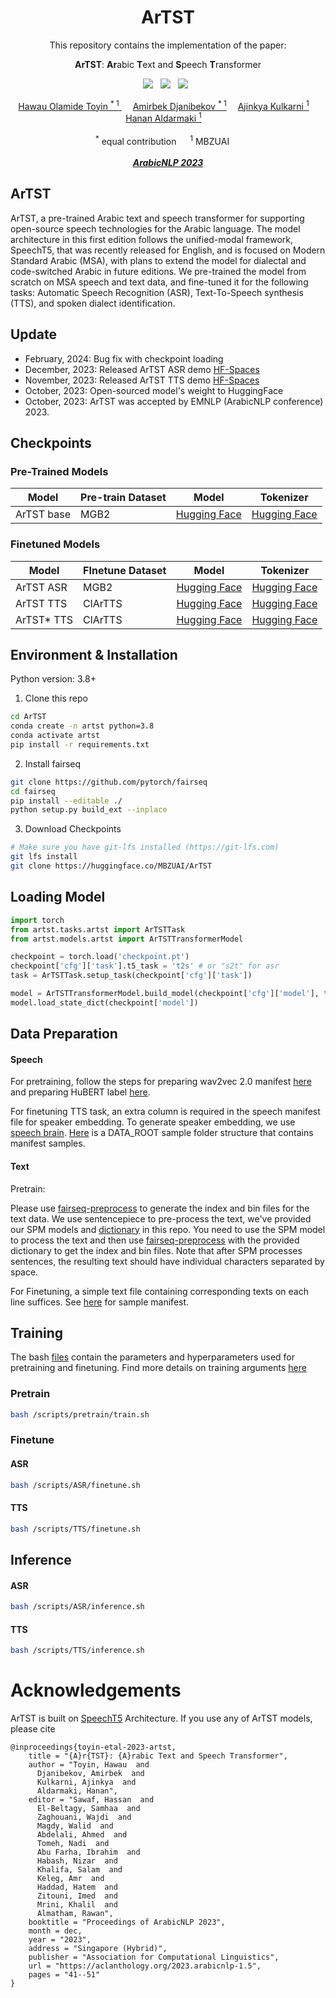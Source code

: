 <div align="center">

<h1> ArTST </h1>
This repository contains the implementation of the paper:

**ArTST**: **Ar**abic **T**ext and **S**peech **T**ransformer

<a href=''> <a href='https://aclanthology.org/2023.arabicnlp-1.5/'><img src='https://img.shields.io/badge/paper-Paper-red'></a> &nbsp;  <a href='https://artstts.wixsite.com/artsttts'><img src='https://img.shields.io/badge/project-Page-green'></a> &nbsp; <a href='https://huggingface.co/spaces/MBZUAI/artst-tts-demo'><img src='https://img.shields.io/badge/demo-Spaces-yellow'></a> &nbsp;

<div>
    <a href='https://www.linkedin.com/in/toyinhawau/' >Hawau Olamide Toyin <sup>* 1</sup> </a>&emsp;
    <a href='https://www.linkedin.com/in/amirbek-djanibekov-a7788b201/' target='_blank'>Amirbek Djanibekov <sup>* 1</a>&emsp;
    <a href='https://www.linkedin.com/in/ajinkya-kulkarni-32b80a130/' target='_blank'>Ajinkya Kulkarni <sup>1</a>&emsp;
    <a href='https://linkedin.com/in/hanan-aldarmaki/' target='_blank'>Hanan Aldarmaki <sup>1</a>&emsp;
</div>
<br>
<div>
    <sup>*</sup> equal contribution &emsp; <sup>1</sup> MBZUAI &emsp;
</div>
<br>
<i><strong><a href='https://aclanthology.org/2023.arabicnlp-1.5/' target='_blank'>ArabicNLP 2023</a></strong></i>
<br>
</div>

## ArTST 
ArTST, a pre-trained Arabic text and speech transformer for supporting open-source speech technologies for the Arabic language. The model architecture in this first edition follows the unified-modal framework, SpeechT5, that was recently released for English, and is focused on Modern Standard Arabic (MSA), with plans to extend the model for dialectal and code-switched Arabic in future editions. We pre-trained the model from scratch on MSA speech and text data, and fine-tuned it for the following tasks: Automatic Speech Recognition (ASR), Text-To-Speech synthesis (TTS), and spoken dialect identification. 

## Update
 * February, 2024: Bug fix with checkpoint loading
 * December, 2023: Released ArTST ASR demo [HF-Spaces](https://huggingface.co/spaces/MBZUAI/artst-demo-asr)
 * November, 2023: Released ArTST TTS demo [HF-Spaces](https://huggingface.co/spaces/MBZUAI/artst-tts-demo)
 * October, 2023: Open-sourced model's weight to HuggingFace
 * October, 2023: ArTST was accepted by EMNLP (ArabicNLP conference) 2023.



## Checkpoints

### Pre-Trained Models

 Model | Pre-train Dataset | Model | Tokenizer |
| --- | --- | --- | --- |
| ArTST base | MGB2 | [Hugging Face](https://huggingface.co/MBZUAI/ArTST/blob/main/pretrain_checkpoint.pt) | [Hugging Face](https://huggingface.co/MBZUAI/ArTST/blob/main/asr_spm.model)

### Finetuned Models
 Model | FInetune Dataset | Model | Tokenizer |
| --- | --- | --- | --- |
| ArTST ASR | MGB2 | [Hugging Face](https://huggingface.co/MBZUAI/ArTST/blob/main/MGB2_ASR.pt) | [Hugging Face](https://huggingface.co/MBZUAI/ArTST/blob/main/asr_spm.model)|
| ArTST TTS | ClArTTS | [Hugging Face](https://huggingface.co/MBZUAI/ArTST/blob/main/CLARTTS_ArTST_TTS.pt) | [Hugging Face](https://huggingface.co/MBZUAI/ArTST/blob/main/tts_spm.model)|
| ArTST* TTS |  ClArTTS | [Hugging Face](https://huggingface.co/MBZUAI/ArTST/blob/main/CLARTTS_ArTSTstar_TTS.pt) | [Hugging Face](https://huggingface.co/MBZUAI/ArTST/blob/main/tts_spm.model)|


## Environment & Installation

Python version: 3.8+

1) Clone this repo
```bash
cd ArTST
conda create -n artst python=3.8
conda activate artst
pip install -r requirements.txt
```
2) Install fairseq
```bash
git clone https://github.com/pytorch/fairseq
cd fairseq
pip install --editable ./
python setup.py build_ext --inplace
```

3) Download Checkpoints
```bash
# Make sure you have git-lfs installed (https://git-lfs.com)
git lfs install
git clone https://huggingface.co/MBZUAI/ArTST
```
## Loading Model

```python
import torch
from artst.tasks.artst import ArTSTTask
from artst.models.artst import ArTSTTransformerModel

checkpoint = torch.load('checkpoint.pt')
checkpoint['cfg']['task'].t5_task = 't2s' # or "s2t" for asr
task = ArTSTTask.setup_task(checkpoint['cfg']['task'])

model = ArTSTTransformerModel.build_model(checkpoint['cfg']['model'], task)
model.load_state_dict(checkpoint['model'])
```

## Data Preparation

#### Speech

For pretraining, follow the steps for preparing wav2vec 2.0 manifest [here](https://github.com/pytorch/fairseq/tree/main/examples/wav2vec#prepare-training-data-manifest) and preparing HuBERT label [here](https://github.com/facebookresearch/fairseq/tree/main/examples/hubert/simple_kmeans).

For finetuning TTS task, an extra column is required in the speech manifest file for speaker embedding. To generate speaker embedding, we use [speech brain](https://huggingface.co/speechbrain/spkrec-ecapa-voxceleb). 
[Here](./scripts/DATA_ROOT) is a DATA_ROOT sample folder structure that contains manifest samples.

#### Text 

Pretrain:

Please use [fairseq-preprocess](https://fairseq.readthedocs.io/en/latest/command_line_tools.html#fairseq-preprocess) to generate the index and bin files for the text data. We use sentencepiece to pre-process the text, we've provided our SPM models and [dictionary](./scripts/DATA_ROOT/dict.txt) in this repo. You need to use the SPM model to process the text and then use [fairseq-preprocess](https://fairseq.readthedocs.io/en/latest/command_line_tools.html#fairseq-preprocess) with the provided dictionary to get the index and bin files. Note that after SPM processes sentences, the resulting text should have individual characters separated by space.

For Finetuning, a simple text file containing corresponding texts on each line suffices. See [here](./scripts/DATA_ROOT/test.txt) for sample manifest.

## Training

The bash [files](./scripts/) contain the parameters and hyperparameters used for pretraining and finetuning. Find more details on training arguments [here](https://fairseq.readthedocs.io/en/latest/)


### Pretrain

``` bash
bash /scripts/pretrain/train.sh
```

### Finetune

#### ASR

```bash
bash /scripts/ASR/finetune.sh
```

#### TTS

```bash
bash /scripts/TTS/finetune.sh
```

## Inference
#### ASR

```bash
bash /scripts/ASR/inference.sh
```

#### TTS

```bash
bash /scripts/TTS/inference.sh
```

# Acknowledgements

ArTST is built on [SpeechT5](https://arxiv.org/abs/2110.07205) Architecture. If you use any of ArTST models, please cite 

``` 
@inproceedings{toyin-etal-2023-artst,
    title = "{A}r{TST}: {A}rabic Text and Speech Transformer",
    author = "Toyin, Hawau  and
      Djanibekov, Amirbek  and
      Kulkarni, Ajinkya  and
      Aldarmaki, Hanan",
    editor = "Sawaf, Hassan  and
      El-Beltagy, Samhaa  and
      Zaghouani, Wajdi  and
      Magdy, Walid  and
      Abdelali, Ahmed  and
      Tomeh, Nadi  and
      Abu Farha, Ibrahim  and
      Habash, Nizar  and
      Khalifa, Salam  and
      Keleg, Amr  and
      Haddad, Hatem  and
      Zitouni, Imed  and
      Mrini, Khalil  and
      Almatham, Rawan",
    booktitle = "Proceedings of ArabicNLP 2023",
    month = dec,
    year = "2023",
    address = "Singapore (Hybrid)",
    publisher = "Association for Computational Linguistics",
    url = "https://aclanthology.org/2023.arabicnlp-1.5",
    pages = "41--51"
}
```
